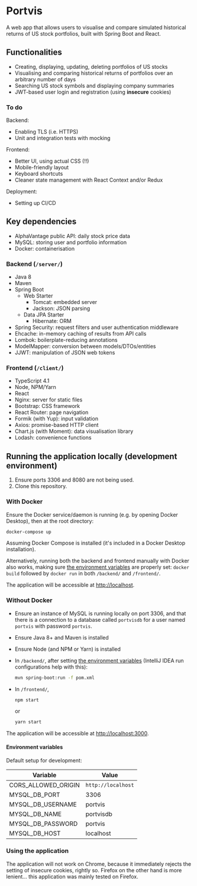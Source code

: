 # Portvis

A web app that allows users to  visualise and compare simulated
historical returns of US stock portfolios, built with Spring Boot and React.

## Functionalities

- Creating, displaying, updating, deleting portfolios of US stocks
- Visualising and comparing historical returns of portfolios over an arbitrary
  number of days
- Searching US stock symbols and displaying company summaries
- JWT-based user login and registration (using **insecure** cookies)

### To do

Backend:

- Enabling TLS (i.e. HTTPS)
- Unit and integration tests with mocking

Frontend:

- Better UI, using actual CSS (!!)
- Mobile-friendly layout
- Keyboard shortcuts
- Cleaner state management with React Context and/or Redux

Deployment:

- Setting up CI/CD

## Key dependencies

- AlphaVantage public API: daily stock price data
- MySQL: storing user and portfolio information
- Docker: containerisation

### Backend (`/server/`)

- Java 8
- Maven
- Spring Boot
  - Web Starter
    - Tomcat: embedded server
    - Jackson: JSON parsing
  - Data JPA Starter
    - Hibernate: ORM
- Spring Security: request filters and user authentication middleware
- Ehcache: in-memory caching of results from API calls
- Lombok: boilerplate-reducing annotations
- ModelMapper: conversion between models/DTOs/entities
- JJWT: manipulation of JSON web tokens

### Frontend (`/client/`)

- TypeScript 4.1
- Node, NPM/Yarn
- React
- Nginx: server for static files
- Bootstrap: CSS framework
- React Router: page navigation
- Formik (with Yup): input validation
- Axios: promise-based HTTP client
- Chart.js (with Moment): data visualisation library
- Lodash: convenience functions

## Running the application locally (development environment)

1. Ensure ports 3306 and 8080 are not being used.
2. Clone this repository.

### With Docker

Ensure the Docker service/daemon is running (e.g. by opening Docker Desktop),
then at the root directory:

```bash
docker-compose up
```

Assuming Docker Compose is installed (it's included in a Docker Desktop
installation).

Alternatively, running both the backend and frontend manually with Docker
also works, making sure [the environment variables](#environment-variables)
are properly set: `docker build` followed by `docker run` in both `/backend/`
and `/frontend/`.

The application will be accessible at <http://localhost>.

### Without Docker

- Ensure an instance of MySQL is running locally on port 3306, and that there
  is a connection to a database called `portvisdb` for a user named `portvis`
  with password `portvis`.
- Ensure Java 8+ and Maven is installed
- Ensure Node (and NPM or Yarn) is installed
- In `/backend/`, after setting
  [the environment variables](#environment-variables)
  (IntelliJ IDEA run configurations help with this):

  ```bash
  mvn spring-boot:run -f pom.xml
  ```

- In `/frontend/`,

  ```bash
  npm start
  ```

  or

  ```bash
  yarn start
  ```

The application will be accessible at <http://localhost:3000>.

#### Environment variables

Default setup for development:

| Variable            | Value              |
| ------------------- | ------------------ |
| CORS_ALLOWED_ORIGIN | `http://localhost` |
| MYSQL_DB_PORT       | 3306               |
| MYSQL_DB_USERNAME   | portvis            |
| MYSQL_DB_NAME       | portvisdb          |
| MYSQL_DB_PASSWORD   | portvis            |
| MYSQL_DB_HOST       | localhost          |

### Using the application

The application will not work on Chrome, because it immediately rejects the
setting of insecure cookies, rightly so. Firefox on the other hand is more
lenient... this application was mainly tested on Firefox.
